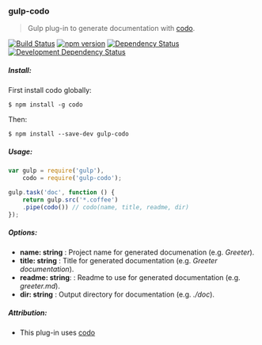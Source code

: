 ### gulp-codo
> Gulp plug-in to generate documentation with [codo](https://github.com/coffeedoc/codo).

[![Build Status](https://travis-ci.org/stpettersens/gulp-remove-markdown.png?branch=master)](https://travis-ci.org/stpettersens/gulp-remove-markdown)
[![npm version](https://badge.fury.io/js/gulp-remove-markdown.svg)](http://npmjs.com/package/gulp-remove-markdown)
[![Dependency Status](https://david-dm.org/stpettersens/gulp-remove-markdown.png?theme=shields.io)](https://david-dm.org/stpettersens/gulp-remove-markdown) [![Development Dependency Status](https://david-dm.org/stpettersens/gulp-remove-markdown/dev-status.png?theme=shields.io)](https://david-dm.org/stpettersens/gulp-remove-markdown#info=devDependencies)

##### Install:

First install codo globally:

	$ npm install -g codo

Then:

    $ npm install --save-dev gulp-codo

##### Usage:
```js
var gulp = require('gulp'),
    codo = require('gulp-codo');

gulp.task('doc', function () {
	return gulp.src('*.coffee')
	.pipe(codo()) // codo(name, title, readme, dir)
});
```

##### Options:

* **name: string** : Project name for generated documenation (e.g. *Greeter*).
* **title: string** : Title for generated documentation (e.g. *Greeter documentation*).
* **readme: string**: : Readme to use for generated documentation (e.g. *greeter.md*).
* **dir: string** : Output directory for documentation (e.g. *./doc*).

##### Attribution:

* This plug-in uses [codo](https://github.com/coffeedoc/codo)
